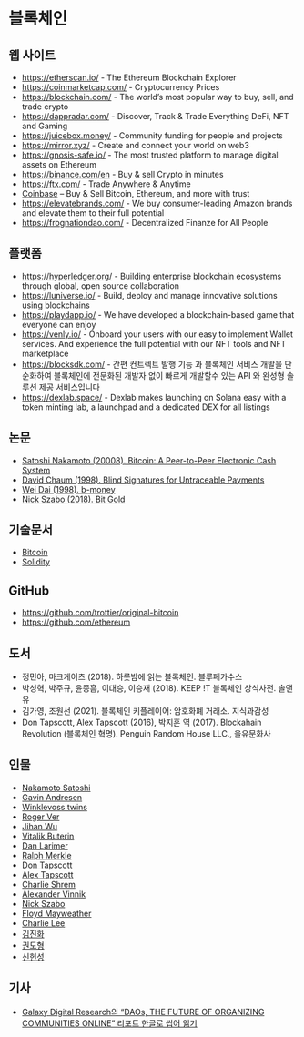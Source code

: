 # 블록체인

## 웹 사이트
* https://etherscan.io/ - The Ethereum Blockchain Explorer
* https://coinmarketcap.com/ - Cryptocurrency Prices 
* https://blockchain.com/ - The world’s most popular way to buy, sell, and trade crypto
* https://dappradar.com/ - Discover, Track & Trade Everything DeFi, NFT and Gaming
* https://juicebox.money/ - Community funding for people and projects
* https://mirror.xyz/ - Create and connect your world on web3
* https://gnosis-safe.io/ - The most trusted platform to manage digital assets on Ethereum
* https://binance.com/en - Buy & sell Crypto in minutes
* https://ftx.com/ - Trade Anywhere & Anytime
* [Coinbase](https://coinbase.com/) – Buy & Sell Bitcoin, Ethereum, and more with trust
* https://elevatebrands.com/ - We buy consumer-leading Amazon brands and elevate them to their full potential
* https://frognationdao.com/ - Decentralized Finanze for All People

## 플랫폼
* https://hyperledger.org/ - Building enterprise blockchain ecosystems through global, open source collaboration
* https://luniverse.io/ - Build, deploy and manage innovative solutions using blockchains
* https://playdapp.io/ - We have developed a blockchain-based game that everyone can enjoy
* https://venly.io/ - Onboard your users with our easy to implement Wallet services. And experience the full potential with our NFT tools and NFT marketplace
* https://blocksdk.com/ - 간편 컨트렉트 발행 기능 과 블록체인 서비스 개발을 단순화하여 블록체인에 전문화된 개발자 없이 빠르게 개발할수 있는 API 와 완성형 솔루션 제공 서비스입니다
* https://dexlab.space/ - Dexlab makes launching on Solana easy with a token minting lab, a launchpad and a dedicated DEX for all listings

## 논문
* [Satoshi Nakamoto (20008). Bitcoin: A Peer-to-Peer Electronic Cash System](https://bitcoin.org/bitcoin.pdf)
* [David Chaum (1998). Blind Signatures for Untraceable Payments](http://blog.koehntopp.de/uploads/Chaum.BlindSigForPayment.1982.PDF)
* [Wei Dai (1998). b-money](https://weidai.com/bmoney.txt)
* [Nick Szabo (2018). Bit Gold](https://unenumerated.blogspot.com/2005/12/bit-gold.html)

## 기술문서
* [Bitcoin](https://developer.bitcoin.org/devguide/)
* [Solidity](https://docs.soliditylang.org/en/v0.8.7/)

## GitHub
* https://github.com/trottier/original-bitcoin
* https://github.com/ethereum

## 도서
* 정민아, 마크게이츠 (2018). 하룻밤에 읽는 블록체인. 블루페가수스
* 박성혁, 박주규, 윤종흠, 이대승, 이승재 (2018). KEEP !T 블록체인 상식사전. 솔앤유
* 김가영, 조원선 (2021). 블록체인 키플레이어: 암호화폐 거래소. 지식과감성
* Don Tapscott, Alex Tapscott (2016), 박지훈 역 (2017). Blockahain Revolution (블록체인 혁명). Penguin Random House LLC., 을유문화사

## 인물

* [Nakamoto Satoshi](https://en.wikipedia.org/wiki/Satoshi_Nakamoto)
* [Gavin Andresen](https://en.wikipedia.org/wiki/Gavin_Andresen)
* [Winklevoss twins](https://en.wikipedia.org/wiki/Winklevoss_twins)
* [Roger Ver](https://twitter.com/rogerkver)
* [Jihan Wu](https://twitter.com/jihanwu)
* [Vitalik Buterin](https://twitter.com/vitalikbuterin)
* [Dan Larimer](https://twitter.com/bytemaster7)
* [Ralph Merkle](https://merkle.com/)
* [Don Tapscott](https://dontapscott.com/)
* [Alex Tapscott](http://alextapscott.com/)
* [Charlie Shrem](https://twitter.com/CharlieShrem)
* [Alexander Vinnik](https://en.wikipedia.org/wiki/Alexander_Vinnik)
* [Nick Szabo](https://twitter.com/nickszabo4)
* [Floyd Mayweather](https://twitter.com/floydmayweather)
* [Charlie Lee](https://twitter.com/satoshilite)
* [김진화](http://wiki.hash.kr/index.php/%EA%B9%80%EC%A7%84%ED%99%94)
* [권도형](http://wiki.hash.kr/index.php/%EA%B6%8C%EB%8F%84%ED%98%95)
* [신현성](http://wiki.hash.kr/index.php/%EC%8B%A0%ED%98%84%EC%84%B1)

## 기사

* [Galaxy Digital Research의 “DAOs, THE FUTURE OF ORGANIZING COMMUNITIES ONLINE” 리포트 한글로 씹어 읽기](https://medium.com/@riversh0215/galaxy-digital-research%EC%9D%98-daos-the-future-of-organizing-communities-online-%EB%A6%AC%ED%8F%AC%ED%8A%B8-%ED%95%9C%EA%B8%80%EB%A1%9C-%EC%94%B9%EC%96%B4-%EC%9D%BD%EA%B8%B0-b3a20ae9a402)
